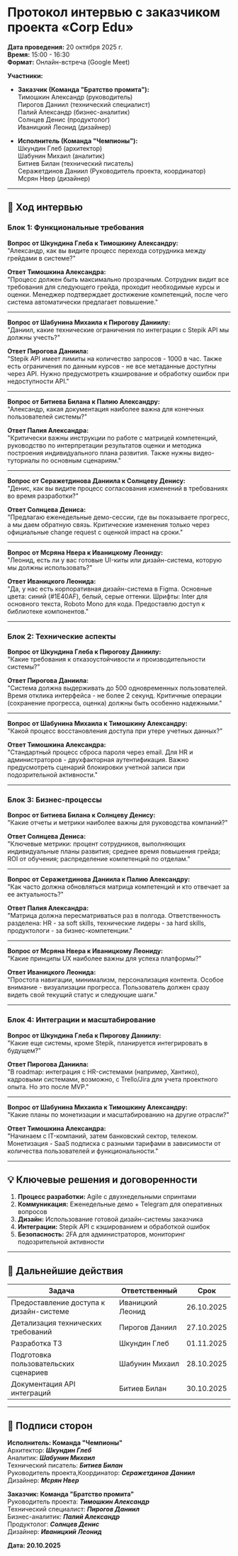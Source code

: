 # Протокол интервью с заказчиком проекта «Corp Edu»

**Дата проведения:** 20 октября 2025 г.  
**Время:** 15:00 - 16:30  
**Формат:** Онлайн-встреча (Google Meet)  

**Участники:**  
- **Заказчик (Команда "Братство промита"):**  
  Тимошкин Александр (руководитель)  
  Пирогов Даниил (технический специалист)  
  Палий Александр (бизнес-аналитик)  
  Солнцев Денис (продуктолог)  
  Иваницкий Леонид (дизайнер)

- **Исполнитель (Команда "Чемпионы"):**  
  Шкундин Глеб (архитектор)  
  Шабунин Михаил (аналитик)  
  Битиев Билан (технический писатель)  
  Серажетдинов Даниил (Руководитель проекта, координатор)  
  Мсрян Нвер (дизайнер)

---

## 📝 Ход интервью

### Блок 1: Функциональные требования

**Вопрос от Шкундина Глеба к Тимошкину Александру:**  
"Александр, как вы видите процесс перехода сотрудника между грейдами в системе?"

**Ответ Тимошкина Александра:**  
"Процесс должен быть максимально прозрачным. Сотрудник видит все требования для следующего грейда, проходит необходимые курсы и оценки. Менеджер подтверждает достижение компетенций, после чего система автоматически предлагает повышение."

---

**Вопрос от Шабунина Михаила к Пирогову Даниилу:**  
"Даниил, какие технические ограничения по интеграции с Stepik API мы должны учесть?"

**Ответ Пирогова Даниила:**  
"Stepik API имеет лимиты на количество запросов - 1000 в час. Также есть ограничения по данным курсов - не все метаданные доступны через API. Нужно предусмотреть кэширование и обработку ошибок при недоступности API."

---

**Вопрос от Битиева Билана к Палию Александру:**  
"Александр, какая документация наиболее важна для конечных пользователей системы?"

**Ответ Палия Александра:**  
"Критически важны инструкции по работе с матрицей компетенций, руководство по интерпретации результатов оценки и методика построения индивидуального плана развития. Также нужны видео-туториалы по основным сценариям."

---

**Вопрос от Серажетдинова Даниила к Солнцеву Денису:**  
"Денис, как вы видите процесс согласования изменений в требованиях во время разработки?"

**Ответ Солнцева Дениса:**  
"Предлагаю еженедельные демо-сессии, где вы показываете прогресс, а мы даем обратную связь. Критические изменения только через официальные change request с оценкой impact на сроки."

---

**Вопрос от Мсряна Нвера к Иваницкому Леониду:**  
"Леонид, есть ли у вас готовые UI-киты или дизайн-система, которую мы должны использовать?"

**Ответ Иваницкого Леонида:**  
"Да, у нас есть корпоративная дизайн-система в Figma. Основные цвета: синий (#1E40AF), белый, серые оттенки. Шрифты: Inter для основного текста, Roboto Mono для кода. Предоставлю доступ к библиотеке компонентов."

---

### Блок 2: Технические аспекты

**Вопрос от Шкундина Глеба к Пирогову Даниилу:**  
"Какие требования к отказоустойчивости и производительности системы?"

**Ответ Пирогова Даниила:**  
"Система должна выдерживать до 500 одновременных пользователей. Время отклика интерфейса - не более 2 секунд. Критичные операции (сохранение прогресса, оценка) должны быть особенно надежными."

---

**Вопрос от Шабунина Михаила к Тимошкину Александру:**  
"Какой процесс восстановления доступа при утере учетных данных?"

**Ответ Тимошкина Александра:**  
"Стандартный процесс сброса пароля через email. Для HR и администраторов - двухфакторная аутентификация. Важно предусмотреть сценарий блокировки учетной записи при подозрительной активности."

---

### Блок 3: Бизнес-процессы

**Вопрос от Битиева Билана к Солнцеву Денису:**  
"Какие отчеты и метрики наиболее важны для руководства компаний?"

**Ответ Солнцева Дениса:**  
"Ключевые метрики: процент сотрудников, выполняющих индивидуальные планы развития; среднее время повышения грейда; ROI от обучения; распределение компетенций по отделам."

---

**Вопрос от Серажетдинова Даниила к Палию Александру:**  
"Как часто должна обновляться матрица компетенций и кто отвечает за ее актуальность?"

**Ответ Палия Александра:**  
"Матрица должна пересматриваться раз в полгода. Ответственность разделена: HR - за soft skills, технические лидеры - за hard skills, продуктологи - за бизнес-компетенции."

---

**Вопрос от Мсряна Нвера к Иваницкому Леониду:**  
"Какие принципы UX наиболее важны для успеха платформы?"

**Ответ Иваницкого Леонида:**  
"Простота навигации, минимализм, персонализация контента. Особое внимание - визуализации прогресса. Пользователь должен сразу видеть свой текущий статус и следующие шаги."

---

### Блок 4: Интеграции и масштабирование

**Вопрос от Шкундина Глеба к Пирогову Даниилу:**  
"Какие еще системы, кроме Stepik, планируется интегрировать в будущем?"

**Ответ Пирогова Даниила:**  
"В roadmap: интеграция с HR-системами (например, Хантико), кадровыми системами, возможно, с Trello/Jira для учета проектного опыта. Но это после MVP."

---

**Вопрос от Шабунина Михаила к Тимошкину Александру:**  
"Какие планы по монетизации и масштабированию на другие отрасли?"

**Ответ Тимошкина Александра:**  
"Начинаем с IT-компаний, затем банковский сектор, телеком. Монетизация - SaaS подписка с разными тарифами в зависимости от количества пользователей и функциональности."

---

## 💡 Ключевые решения и договоренности

1. **Процесс разработки:** Agile с двухнедельными спринтами
2. **Коммуникация:** Еженедельные демо + Telegram для оперативных вопросов
3. **Дизайн:** Использование готовой дизайн-системы заказчика
4. **Интеграции:** Stepik API с кэшированием и обработкой ошибок
5. **Безопасность:** 2FA для администраторов, мониторинг подозрительной активности

---

## 🎯 Дальнейшие действия

| Задача | Ответственный | Срок |
|--------|---------------|------|
| Предоставление доступа к дизайн-системе | Иваницкий Леонид | 26.10.2025 |
| Детализация технических требований | Пирогов Даниил | 27.10.2025 |
| Разработка ТЗ | Шкундин Глеб | 01.11.2025 |
| Подготовка пользовательских сценариев | Шабунин Михаил | 28.10.2025 |
| Документация API интеграций | Битиев Билан | 30.10.2025 |

---

## 📝 Подписи сторон

**Исполнитель: Команда "Чемпионы"**  
Архитектор: **_Шкундин Глеб_**  
Аналитик: **_Шабунин Михаил_**  
Технический писатель: **_Битиев Билан_**  
Руководитель проекта,Координатор: **_Серажетдинов Даниил_**  
Дизайнер: **_Мсрян Нвер_**

**Заказчик: Команда "Братство промита"**  
Руководитель проекта: **_Тимошкин Александр_**  
Технический специалист: **_Пирогов Даниил_**  
Бизнес-аналитик: **_Палий Александр_**  
Продуктолог: **_Солнцев Денис_**  
Дизайнер: **_Иваницкий Леонид_**

**Дата: 20.10.2025**
